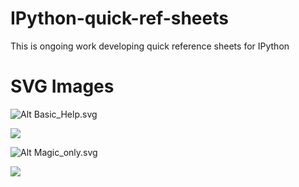 IPython-quick-ref-sheets
========================

This is ongoing work developing quick reference sheets for IPython

SVG Images
========================

![Alt Basic_Help.svg](https://github.com/damontallen/IPython-quick-ref-sheets/raw/master/Basic_Help.svg)

<img src="https://github.com/damontallen/IPython-quick-ref-sheets/raw/master/Basic_Help.svg"/>

![Alt Magic_only.svg](https://github.com/damontallen/IPython-quick-ref-sheets/raw/master/Magic_only.svg)

<img src="https://github.com/damontallen/IPython-quick-ref-sheets/raw/master/Magic_only.svg"/>

